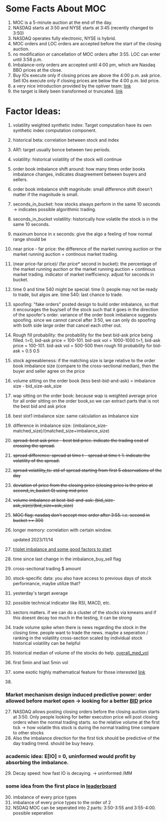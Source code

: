 # Some Facts About MOC 
1. MOC is a 5-minute auction at the end of the day.
2. NASDAQ starts at 3:50 and NYSE starts at 3:45 (recently changed to 3:50)
3. NASDAQ operates fully electronic, NYSE is hybrid.
4. MOC orders and LOC orders are accepted before the start of the closing auction.
5. no modification or cancellation of MOC orders after 3:55. LOC can enter until 3:58 p.m.
6. Imbalance-only orders are accepted until 4:00 pm, which are Nasdaq BBO prices at the close.
7. Buy IOs execute only if closing prices are above the 4:00 p.m. ask
price. Sell IOs execute only if closing prices are below the 4:00 p.m. bid
price.
8. a very nice introduction provided by the optiver team: [link](https://www.kaggle.com/code/tomforbes/optiver-trading-at-the-close-introduction)
9. the target is likely been transformed or truncated. [link](https://www.kaggle.com/code/mihailturlakov/optiver-auction-eda-dense-data-wap/notebook)
# Factor Ideas:
1. volatility weighted synthetic index: Target computation have its own synthetic index computation component.
2. historical beta: correlation between stock and index
3. AR1: target usually bonce between two periods. 
4. volatility: historical volatility of the stock will continue
5. order book imbalance shift around: how many times order books imbalance changes, indicates disagreement between buyers and sellers.
6. order book imbalance shift magnitude: small difference shift doesn't matter if the magnitude is small.
7. seconds_in_bucket: how stocks always perform in the same 10 seconds -> indicates possible algorithmic trading.
8. seconds_in_bucket volatility: historically how volatile the stock is in the same 10 seconds.
9. maximum bonce in x seconds: give the algo a feeling of how normal range should be
10. near price - far price: the difference of the market running auction or the market running auction + continous market trading.
11. (near price-far price)/ (far price* second in bucket): the percentage of the market running auction or the market running auction + continous market trading. indicator of market inefficiency. adjust for seconds in bucket.
12. time 0 and time 540 might be special: time 0: people may not be ready to trade, but algos are. time 540: last chance to trade.
13. spoofing: "fake orders" posted design to build order imbalance, so that it encourages the buy/sell of the stock such that it goes in the direction of the spoofer's order.
variance of the order book imbalance suggests spoofing. since we cannot cancel after 3:50, we can only do spoofing with both side large order that cancel each other out.

14. Rough fill probability: the probability for the best bid-ask price being filled. 
t=0, bid-ask price = 100-101. bid-ask vol = 1000-1000 
t=1, bid-ask price = 100-101. bid-ask vol = 500-500
then rough fill probability for bid-ask = 0.5 0.5
15. stock agreeableness: if the matching size is large relative to the order book imbalance size (compare to the cross-sectional median), then the buyer and seller agree on the price 
16. volume sitting on the order book (less best-bid-and-ask) = imbalance size - bid_size-ask_size
17. wap sitting on the order book: because wap is weighted average price for all order sitting on the order book,so we can extract parts that is not the best bid and ask price
18. best slot1 imbalance size: same calculation as imbalance size
19. difference in imbalance size: (imbalance_size-matched_size)/(matched_size+imbalance_size)
20. <s>spread: best ask price - best bid price. indicate the trading cost of crossing the spread.</s>
21. <s>spread difference: spread at time t - spread at time t-1. indicate the volatility of the spread.</s>
22. <s>spread volatility_ts: std of spread starting from first 5 observations of the day</s>
23. <s>deviation of price from the closing price (closing price is the price at second_in_basket 0) using mid price</s>
24. <s>volume imbalance at best-bid-and-ask: (bid_size-ask_size)/(bid_size+ask_size)</s>
25. <s>MOC flag: nasdaq don't accept moc order after 3:55. i.e. second in bucket >= 300</s>
26. longer memory: correlation with certain window.

    updated 2023/11/14

27. [triplet imbalance and some good factors to start](https://www.kaggle.com/code/tenghewang/stock-close-two)
28. time since last change in the imbalance_buy_sell flag
29. cross-sectional trading $ amount
30. stock-specific data: you also have access to previous days of stock performance, maybe utilize that? 
31. yesterday's target average
32. possible technical indicator like RSI, MACD, etc.
33. sectors matters. if we can do a cluster of the stocks via kmeans and if this doesnt decay too much in the testing, it can be strong
34. trade volume spike when there is news regarding the stock in the closing time. people want to trade the news. maybe a seperation / ranking in the volatility cross-section scaled by individual stock historical volatility can be helpful
35. historical median of volume of the stocks do help. [overall_med_vol](https://www.kaggle.com/code/renatoreggiani/optv-lightgbm)
36. first 5min and last 5min vol
37. some exotic highly mathematical feature for those interested [link](https://www.kaggle.com/code/hli111111/chao-detection-lyapunov-spetral-robustness-test)
38. 

### Market mechanism design induced predictive power: order allowed before market open -> looking for a better <u>BID</u> price
27. NASDAQ allows posting closing orders before the closing auction starts at 3:50. Only people looking for better execution 
price will post closing orders when the normal trading starts. so the relative volume at the first tick -> how volatile this stock is
during the normal trading time compare to other stocks
28. Also the imbalance direction for the first tick should be predictive of the day trading trend. should be buy heavy.

### academic idea: E[IO] = 0, uninformed would profit by absorbing the imbalance. 
29. Decay speed: how fast IO is decaying. -> uninformed /MM  

### some idea from the first place in [leaderboard](https://blog.csdn.net/weixin_51484067/article/details/133201087?csdn_share_tail=%7B%22type%22%3A%22blog%22%2C%22rType%22%3A%22article%22%2C%22rId%22%3A%22133201087%22%2C%22source%22%3A%22weixin_51484067%22%7D&fromshare=blogdetail) 
30. imbalance of every price types
31. imbalance of every price types to the order of 2
32. NSDAQ MOC can be seperated into 2 parts: 3:50-3:55 and 3:55-4:00. possible seperation 